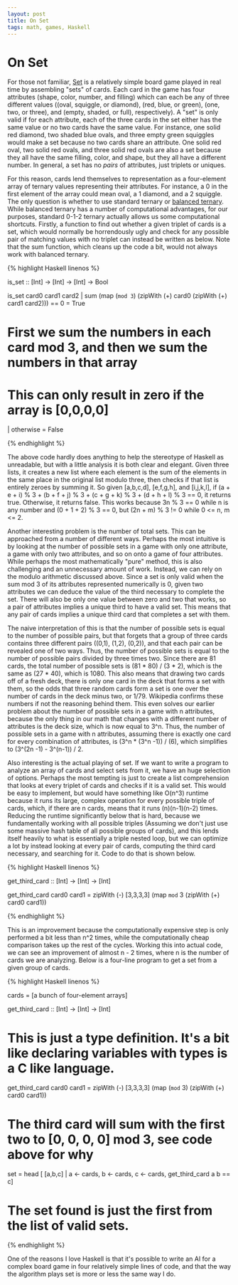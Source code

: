 ```yaml
---
layout: post
title: On Set
tags: math, games, Haskell
---
```


On Set
======

For those not familiar, [Set](https://en.wikipedia.org/wiki/Set_%28game%29) is a relatively simple board game played in real time by assembling "sets" of cards.  Each card in the game has four attributes (shape, color, number, and filling) which can each be any of three different values ((oval, squiggle, or diamond), (red, blue, or green), (one, two, or three), and (empty, shaded, or full), respectively).  A "set" is only valid if for each attribute, each of the three cards in the set either has the same value or no two cards have the same value.  For instance, one solid red diamond, two shaded blue ovals, and three empty green squiggles would make a set because no two cards share an attribute.  One solid red oval, two solid red ovals, and three solid red ovals are also a set because they all have the same filling, color, and shape, but they all have a different number.  In general, a set has no *pairs* of attributes, just triplets or uniques.

For this reason, cards lend themselves to representation as a four-element array of ternary values representing their attributes.  For instance, a 0 in the first element of the array could mean oval, a 1 diamond, and a 2 squiggle.  The only question is whether to use standard ternary or [balanced ternary](https://en.wikipedia.org/wiki/Balanced_ternary).  While balanced ternary has a number of computational advantages, for our purposes, standard 0-1-2 ternary actually allows us some computational shortcuts.  Firstly, a function to find out whether a given triplet of cards is a set, which would normally be horrendously ugly and check for any possible pair of matching values with no triplet can instead be written as below.  Note that the sum function, which cleans up the code a bit, would not always work with balanced ternary.

{% highlight Haskell linenos %}

is_set :: [Int] -> [Int] -> [Int] -> Bool

is_set card0 card1 card2
  | sum (map (`mod 3`) (zipWith (+) card0 (zipWith (+) card1 card2))) == 0 = True
  # First we sum the numbers in each card mod 3, and then we sum the numbers in that array
  # This can only result in zero if the array is [0,0,0,0]
  | otherwise                                                              = False

{% endhighlight %}

The above code hardly does anything to help the stereotype of Haskell as unreadable, but with a little analysis it is both clear and elegant.  Given three lists, it creates a new list where each element is the sum of the elements in the same place in the original list modulo three, then checks if that list is entirely zeroes by summing it. So given [a,b,c,d], [e,f,g,h], and [i,j,k,l], if (a + e + i) % 3 + (b + f + j) % 3 + (c + g + k) % 3 + (d + h + l) % 3 == 0, it returns true.  Otherwise, it returns false.  This works because 3n % 3 == 0 while n is any number and (0 + 1 + 2) % 3 == 0, but (2n + m) % 3 != 0 while 0 <= n, m <= 2.

Another interesting problem is the number of total sets.  This can be approached from a number of different ways.  Perhaps the most intuitive is by looking at the number of possible sets in a game with only one attribute, a game with only two attributes, and so on onto a game of four attributes.  While perhaps the most mathematically "pure" method, this is also challenging and an unnecessary amount of work.  Instead, we can rely on the modulo arithmetic discussed above.  Since a set is only valid when the sum mod 3 of its attributes represented numerically is 0, given two attributes we can deduce the value of the third necessary to complete the set.  There will also be only one value between zero and two that works, so a pair of attributes implies a unique third to have a valid set.  This means that any pair of cards implies a unique third card that completes a set with them.

The naive interpretation of this is that the number of possible sets is equal to the number of possible pairs, but that forgets that a group of three cards contains three different pairs ((0,1), (1,2), (0,2)), and that each pair can be revealed one of two ways.  Thus, the number of possible sets is equal to the number of possible pairs divided by three times two.  Since there are 81 cards, the total number of possible sets is (81 * 80) / (3 * 2), which is the same as (27 * 40), which is 1080.  This also means that drawing two cards off of a fresh deck, there is only one card in the deck that forms a set with them, so the odds that three random cards form a set is one over the number of cards in the deck minus two, or 1/79.  Wikipedia confirms these numbers if not the reasoning behind them.  This even solves our earlier problem about the number of possible sets in a game with n attributes, because the only thing in our math that changes with a different number of attributes is the deck size, which is now equal to 3^n.  Thus, the number of possible sets in a game with n attributes, assuming there is exactly one card for every combination of attributes, is (3^n * (3^n -1)) / (6), which simplifies to (3^(2n -1) - 3^(n-1)) / 2.

Also interesting is the actual playing of set.  If we want to write a program to analyze an array of cards and select sets from it, we have an huge selection of options.  Perhaps the most tempting is just to create a list comprehension that looks at every triplet of cards and checks if it is a valid set.  This would be easy to implement, but would have something like O(n^3) runtime because it runs its large, complex operation for every possible triple of cards, which, if there are n cards, means that it runs (n)(n-1)(n-2) times.  Reducing the runtime significantly below that is hard, because we fundamentally working with all possible triples (Assuming we don't just use some massive hash table of all possible groups of cards), and this lends itself heavily to what is essentially a triple nested loop, but we can optimize a lot by instead looking at every pair of cards, computing the third card necessary, and searching for it.  Code to do that is shown below.

{% highlight Haskell linenos %}

get_third_card :: [Int] -> [Int] -> [Int]

get_third_card card0 card1 = zipWith (-) [3,3,3,3] (map `mod` 3 (zipWith (+) card0 card1))

{% endhighlight %}

This is an improvement because the computationally expensive step is only performed a bit less than n^2 times, while the computationally cheap comparison takes up the rest of the cycles.  Working this into actual code, we can see an improvement of almost n - 2 times, where n is the number of cards we are analyzing.  Below is a four-line program to get a set from a given group of cards.

{% highlight Haskell linenos %}

cards = [a bunch of four-element arrays]

get_third_card :: [Int] -> [Int] -> [Int]
# This is just a type definition.  It's a bit like declaring variables with types is a C like language.
get_third_card card0 card1 = zipWith (-) [3,3,3,3] (map (`mod` 3) (zipWith (+) card0 card1))
# The third card will sum with the first two to [0, 0, 0, 0] mod 3, see code above for why
set  = head [ [a,b,c] | a <- cards, b <- cards, c <- cards, get_third_card a b == c]
# The set found is just the first from the list of valid sets.

{% endhighlight %}

One of the reasons I love Haskell is that it's possible to write an AI for a complex board game in four relatively simple lines of code, and that the way the algorithm plays set is more or less the same way I do.
